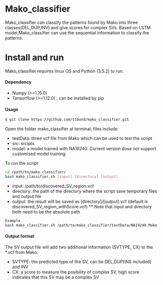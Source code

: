 # Mako_classifier
Mako_classifier can classify the patterns found by Mako into three classes(DEL,DUP,INV) and give scores for complex SVs. Based on LSTM model,Mako_classifier can use the sequential information to classify the patterns.

# Install and run

Mako_classifier requires linux OS and Python (3.5.2) to run. 

#### Dependency
* Numpy (>=1.15.0)
* Tensorflow (>=1.12.0) : can be installed by pip

#### Usage
```sh
$ git clone https://github.com/ttbond/mako_classifier.git
```

Open the folder mako_classifier at terminal, files include:

* testData: three vcf file from Mako which can be used to test the script
* src: srcipts
* model: a model trained with NA19240. Current version dose not support customised model training.

To run the script:
```sh
cd /path/to/mako_classifier/
bash mako_classifier.sh [input] [directory] [output]
```
* input: /path/to/discovered_SV_region.vcf
* directory: the path of the directory where the script save temporary files and output file
* output: the result will be saved as [directory]/[output].vcf (default is discovered_SV_region_withScore.vcf)
** Note that input and directory both need to be the absolute path
``` sh
Example
bash mako_classifier.sh /path/to/mako_classifier/testData/NA19240.Mako.reproduce.vcf /path/to/work/directory NA19240
```

#### Output format
The SV output file will add two additional information (SVTYPE, CX) to the *.vcf from Mako.
* SVTYPE: the predicted type of the SV, can be DEL,DUP(INS included) and INV
* CX: a score to measure the posibility of complex SV, high score indicates that this SV may be a complex SV


